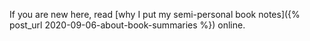 If you are new here, read [why I put my semi-personal book notes]({% post_url 2020-09-06-about-book-summaries %}) online.